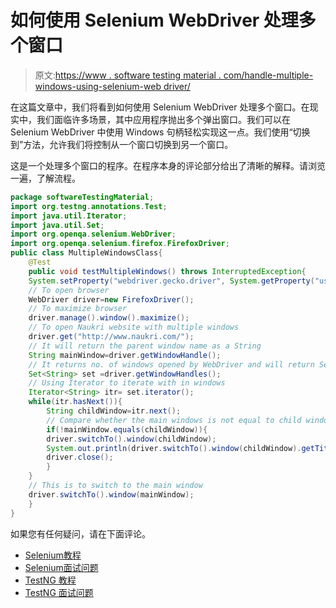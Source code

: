 # 如何使用 Selenium WebDriver 处理多个窗口

> 原文:[https://www . software testing material . com/handle-multiple-windows-using-selenium-web driver/](https://www.softwaretestingmaterial.com/handle-multiple-windows-using-selenium-webdriver/)

在这篇文章中，我们将看到如何使用 Selenium WebDriver 处理多个窗口。在现实中，我们面临许多场景，其中应用程序抛出多个弹出窗口。我们可以在 Selenium WebDriver 中使用 Windows 句柄轻松实现这一点。我们使用“切换到”方法，允许我们将控制从一个窗口切换到另一个窗口。

这是一个处理多个窗口的程序。在程序本身的评论部分给出了清晰的解释。请浏览一遍，了解流程。

```java
package softwareTestingMaterial;
import org.testng.annotations.Test;
import java.util.Iterator;
import java.util.Set;
import org.openqa.selenium.WebDriver;
import org.openqa.selenium.firefox.FirefoxDriver;
public class MultipleWindowsClass{
	@Test
	public void testMultipleWindows() throws InterruptedException{
	System.setProperty("webdriver.gecko.driver", System.getProperty("user.dir")+"\\src\\test\\java\\drivers\\geckodriver.exe");
	// To open browser
	WebDriver driver=new FirefoxDriver();
	// To maximize browser
	driver.manage().window().maximize();
	// To open Naukri website with multiple windows
	driver.get("http://www.naukri.com/");
	// It will return the parent window name as a String
	String mainWindow=driver.getWindowHandle();
	// It returns no. of windows opened by WebDriver and will return Set of Strings
	Set<String> set =driver.getWindowHandles();
	// Using Iterator to iterate with in windows
	Iterator<String> itr= set.iterator();
	while(itr.hasNext()){
		String childWindow=itr.next();
	   	// Compare whether the main windows is not equal to child window. If not equal, we will close.
		if(!mainWindow.equals(childWindow)){
		driver.switchTo().window(childWindow);
		System.out.println(driver.switchTo().window(childWindow).getTitle());
		driver.close();
		}
	}
	// This is to switch to the main window
	driver.switchTo().window(mainWindow);
	}
}
```

如果您有任何疑问，请在下面评论。

*   [Selenium教程](https://www.softwaretestingmaterial.com/selenium-tutorial/)
*   [Selenium面试问题](https://www.softwaretestingmaterial.com/selenium-interview-questions/)
*   [TestNG 教程](https://www.softwaretestingmaterial.com/testng-tutorial/)
*   [TestNG 面试问题](https://www.softwaretestingmaterial.com/testng-interview-questions/)